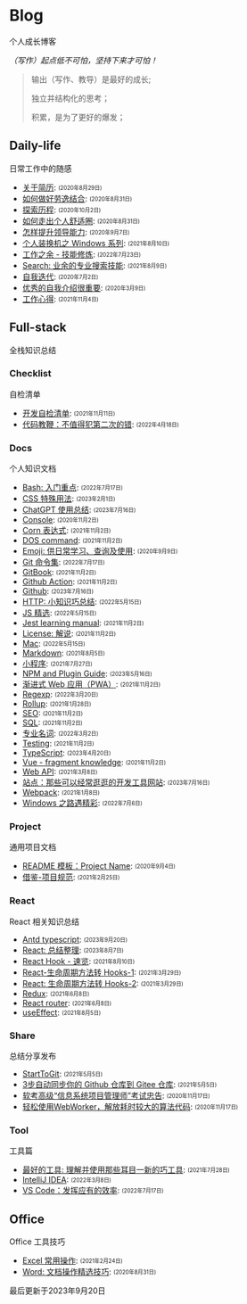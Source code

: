 
# Blog

个人成长博客

*（写作）起点低不可怕，坚持下来才可怕！*

> 输出（写作、教导）是最好的成长;
>
> 独立并结构化的思考；
>
> 积累，是为了更好的爆发；
>

## Daily-life

日常工作中的随感

- [关于简历](/daily-life/AboutResume.md): <sub><sup>(2020年8月29日)</sup></sub>
- [如何做好劳逸结合](/daily-life/CombineExertionAndRest.md): <sub><sup>(2020年8月31日)</sup></sub>
- [探索历程](/daily-life/Explore.md): <sub><sup>(2020年10月2日)</sup></sub>
- [如何走出个人舒适圈](/daily-life/GetOutOfYourComfortZone.md): <sub><sup>(2020年8月31日)</sup></sub>
- [怎样提升领导能力](/daily-life/HowToHaveLeadership.md): <sub><sup>(2020年9月7日)</sup></sub>
- [个人装换机之 Windows 系列](/daily-life/InstallSystem-windows.md): <sub><sup>(2021年8月10日)</sup></sub>
- [工作之余 - 技能修炼](/daily-life/OutOfWork.md): <sub><sup>(2022年7月23日)</sup></sub>
- [Search: 业余的专业搜索技能](/daily-life/Search.md): <sub><sup>(2021年8月9日)</sup></sub>
- [自我迭代](/daily-life/SelfReview.md): <sub><sup>(2020年7月2日)</sup></sub>
- [优秀的自我介绍很重要](/daily-life/TheImportantOfSelfIntroduction.md): <sub><sup>(2020年3月9日)</sup></sub>
- [工作心得](/daily-life/WorkExperience.md): <sub><sup>(2021年11月4日)</sup></sub>

## Full-stack

全栈知识总结


### Checklist

自检清单

- [开发自检清单](/full-stack/checklist/Checklist.md): <sub><sup>(2021年11月11日)</sup></sub>
- [代码教鞭：不值得犯第二次的错](/full-stack/checklist/CodeTips.md): <sub><sup>(2022年4月18日)</sup></sub>

### Docs

个人知识文档

- [Bash: 入门重点](/full-stack/docs/Bash.md): <sub><sup>(2022年7月17日)</sup></sub>
- [CSS 特殊用法](/full-stack/docs/CSS.md): <sub><sup>(2023年2月1日)</sup></sub>
- [ChatGPT 使用总结](/full-stack/docs/ChatGPT.md): <sub><sup>(2023年7月16日)</sup></sub>
- [Console](/full-stack/docs/Console.md): <sub><sup>(2020年11月2日)</sup></sub>
- [Corn 表达式](/full-stack/docs/Corn.md): <sub><sup>(2021年11月2日)</sup></sub>
- [DOS command](/full-stack/docs/Dos.md): <sub><sup>(2021年11月2日)</sup></sub>
- [Emoji: 供日常学习、查询及使用](/full-stack/docs/Emoji.md): <sub><sup>(2020年9月9日)</sup></sub>
- [Git 命令集](/full-stack/docs/Git.md): <sub><sup>(2022年7月17日)</sup></sub>
- [GitBook](/full-stack/docs/GitBook.md): <sub><sup>(2021年11月2日)</sup></sub>
- [Github Action](/full-stack/docs/GitHubAction.md): <sub><sup>(2021年11月2日)</sup></sub>
- [Github](/full-stack/docs/Github.md): <sub><sup>(2023年7月16日)</sup></sub>
- [HTTP: 小知识巧总结](/full-stack/docs/HTTP.md): <sub><sup>(2022年5月15日)</sup></sub>
- [JS 精选](/full-stack/docs/JS.md): <sub><sup>(2022年5月15日)</sup></sub>
- [Jest learning manual](/full-stack/docs/Jest.md): <sub><sup>(2021年11月2日)</sup></sub>
- [License: 解说](/full-stack/docs/License.md): <sub><sup>(2021年11月2日)</sup></sub>
- [Mac](/full-stack/docs/Mac.md): <sub><sup>(2022年5月15日)</sup></sub>
- [Markdown](/full-stack/docs/Markdown.md): <sub><sup>(2021年8月5日)</sup></sub>
- [小程序](/full-stack/docs/MiniProgram.md): <sub><sup>(2021年7月27日)</sup></sub>
- [NPM and Plugin Guide](/full-stack/docs/NPM.md): <sub><sup>(2023年5月16日)</sup></sub>
- [渐进式 Web 应用（PWA）](/full-stack/docs/PWA.md): <sub><sup>(2021年11月2日)</sup></sub>
- [Regexp](/full-stack/docs/Regexp.md): <sub><sup>(2022年3月20日)</sup></sub>
- [Rollup](/full-stack/docs/Rollup.md): <sub><sup>(2021年1月28日)</sup></sub>
- [SEO](/full-stack/docs/SEO.md): <sub><sup>(2021年11月2日)</sup></sub>
- [SQL](/full-stack/docs/SQL.md): <sub><sup>(2021年11月2日)</sup></sub>
- [专业名词](/full-stack/docs/TechTerms.md): <sub><sup>(2022年3月2日)</sup></sub>
- [Testing](/full-stack/docs/Testing.md): <sub><sup>(2021年11月2日)</sup></sub>
- [TypeScript](/full-stack/docs/TypeScript.md): <sub><sup>(2023年4月20日)</sup></sub>
- [Vue - fragment knowledge](/full-stack/docs/Vue.md): <sub><sup>(2021年11月2日)</sup></sub>
- [Web API](/full-stack/docs/WebAPI.md): <sub><sup>(2021年3月8日)</sup></sub>
- [站点：那些可以经常逛逛的开发工具网站](/full-stack/docs/WebSite.md): <sub><sup>(2023年7月16日)</sup></sub>
- [Webpack](/full-stack/docs/Webpack.md): <sub><sup>(2021年1月8日)</sup></sub>
- [Windows 之路遇精彩](/full-stack/docs/Windows.md): <sub><sup>(2022年7月6日)</sup></sub>

### Project

通用项目文档

- [README 模板：Project Name](/full-stack/project/ReadMeTemplatePackage.md): <sub><sup>(2020年9月4日)</sup></sub>
- [借鉴-项目规范](/full-stack/project/Specification.md): <sub><sup>(2021年2月25日)</sup></sub>

### React

React 相关知识总结

- [Antd typescript](/full-stack/react/AntdTypescript.md): <sub><sup>(2023年9月20日)</sup></sub>
- [React: 总结整理](/full-stack/react/React.md): <sub><sup>(2023年8月7日)</sup></sub>
- [React Hook - 速览](/full-stack/react/ReactHook.md): <sub><sup>(2021年8月10日)</sup></sub>
- [React-生命周期方法转 Hooks-1](/full-stack/react/ReactLifeCycleToHooks1.md): <sub><sup>(2021年3月29日)</sup></sub>
- [React: 生命周期方法转 Hooks-2](/full-stack/react/ReactLifeCycleToHooks2.md): <sub><sup>(2021年3月29日)</sup></sub>
- [Redux](/full-stack/react/Redux.md): <sub><sup>(2021年6月8日)</sup></sub>
- [React router](/full-stack/react/Router.md): <sub><sup>(2021年6月8日)</sup></sub>
- [useEffect](/full-stack/react/useEffect.md): <sub><sup>(2021年8月5日)</sup></sub>

### Share

总结分享发布

- [StartToGit](/full-stack/share/StartToGit.md): <sub><sup>(2021年5月5日)</sup></sub>
- [3步自动同步你的 Github 仓库到 Gitee 仓库](/full-stack/share/SyncGithubToGitee.md): <sub><sup>(2021年5月5日)</sup></sub>
- [软考高级“信息系统项目管理师”考试忠告](/full-stack/share/TipsForRuanKaoGaoJi.md): <sub><sup>(2020年11月17日)</sup></sub>
- [轻松使用WebWorker，解放耗时较大的算法代码](/full-stack/share/UsingWebworker.md): <sub><sup>(2020年11月17日)</sup></sub>

### Tool

工具篇

- [最好的工具: 理解并使用那些耳目一新的巧工具](/full-stack/tool/BestTools.md): <sub><sup>(2021年7月28日)</sup></sub>
- [IntelliJ IDEA](/full-stack/tool/IntelliJ-IDEA.md): <sub><sup>(2022年3月8日)</sup></sub>
- [VS Code：发挥应有的效率](/full-stack/tool/VSCode.md): <sub><sup>(2022年7月17日)</sup></sub>

## Office

Office 工具技巧

- [Excel 常用操作](/office/Excel.md): <sub><sup>(2021年2月24日)</sup></sub>
- [Word: 文档操作精选技巧](/office/Word.md): <sub><sup>(2020年8月31日)</sup></sub>

最后更新于2023年9月20日
